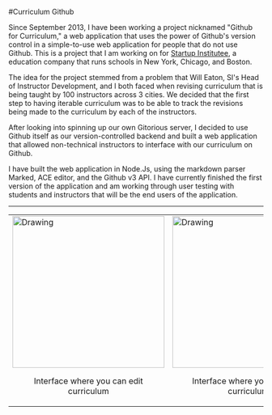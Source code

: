 #Curriculum Github

Since September 2013, I have been working a project nicknamed "Github for Curriculum," a web application that uses the power of Github's version control in a simple-to-use web application for people that do not use Github. This is a project that I am working on for [Startup Institutee](http://startupinstitute.com/), a education company that runs schools in New York, Chicago, and Boston.

The idea for the project stemmed from a problem that Will Eaton, SI's Head of Instructor Development, and I both faced when revising curriculum that is being taught by 100 instructors across 3 cities. We decided that the first step to having iterable curriculum was to be able to track the revisions being made to the curriculum by each of the instructors. 

After looking into spinning up our own Gitorious server, I decided to use Github itself as our version-controlled backend and built a web application that allowed non-technical instructors to interface with our curriculum on Github.

I have built the web application in Node.Js, using the markdown parser Marked, ACE editor, and the Github v3 API. I have currently finished the first version of the application and am working through user testing with students and instructors that will be the end users of the application.

---

<center>
<table cellpadding="10">
	<tr>
		<td>
			<img src="/images/curriculum_github_edit.png" alt="Drawing" style="width: 300px;"/>
			<center>
				<p> Interface where you can edit curriculum</p>
			</center>
		</td>
		<td>
			<img src="/images/curriculum_github_view.png" alt="Drawing" style="width: 300px;"/>
			<center>
				<p> Interface where you can view curriculum</p>
			</center>
		</td>
	</tr>
</table>
</center>
